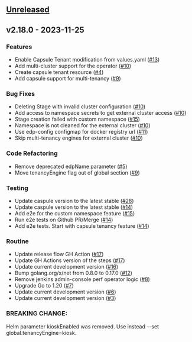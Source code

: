 <a name="unreleased"></a>
## [Unreleased]


<a name="v2.18.0"></a>
## v2.18.0 - 2023-11-25
### Features

- Enable Capsule Tenant modification from values.yaml ([#13](https://github.com/epam/edp-cd-pipeline-operator/issues/13))
- Add multi-cluster support for the operator ([#10](https://github.com/epam/edp-cd-pipeline-operator/issues/10))
- Create capsule tenant resource ([#4](https://github.com/epam/edp-cd-pipeline-operator/issues/4))
- Add capsule support for multi-tenancy ([#9](https://github.com/epam/edp-cd-pipeline-operator/issues/9))

### Bug Fixes

- Deleting Stage with invalid cluster configuration ([#10](https://github.com/epam/edp-cd-pipeline-operator/issues/10))
- Add access to namespace secrets to get external cluster access ([#10](https://github.com/epam/edp-cd-pipeline-operator/issues/10))
- Stage creation failed with custom namespace ([#15](https://github.com/epam/edp-cd-pipeline-operator/issues/15))
- Namespace is not cleaned for the external cluster ([#10](https://github.com/epam/edp-cd-pipeline-operator/issues/10))
- Use edp-config configmap for docker registry url ([#11](https://github.com/epam/edp-cd-pipeline-operator/issues/11))
- Skip multi-tenancy engines for external cluster ([#10](https://github.com/epam/edp-cd-pipeline-operator/issues/10))

### Code Refactoring

- Remove deprecated edpName parameter ([#5](https://github.com/epam/edp-cd-pipeline-operator/issues/5))
- Move tenancyEngine flag out of global section ([#9](https://github.com/epam/edp-cd-pipeline-operator/issues/9))

### Testing

- Update caspule version to the latest stable ([#28](https://github.com/epam/edp-cd-pipeline-operator/issues/28))
- Update caspule version to the latest stable ([#14](https://github.com/epam/edp-cd-pipeline-operator/issues/14))
- Add e2e for the custom namespace feature ([#15](https://github.com/epam/edp-cd-pipeline-operator/issues/15))
- Run e2e tests on Github PR/Merge ([#14](https://github.com/epam/edp-cd-pipeline-operator/issues/14))
- Add e2e tests. Start with capsule tenancy feature ([#14](https://github.com/epam/edp-cd-pipeline-operator/issues/14))

### Routine

- Update release flow GH Action ([#17](https://github.com/epam/edp-cd-pipeline-operator/issues/17))
- Update GH Actions version of the steps ([#17](https://github.com/epam/edp-cd-pipeline-operator/issues/17))
- Update current development version ([#16](https://github.com/epam/edp-cd-pipeline-operator/issues/16))
- Bump golang.org/x/net from 0.8.0 to 0.17.0 ([#12](https://github.com/epam/edp-cd-pipeline-operator/issues/12))
- Remove jenkins admin-console perf operator logic ([#8](https://github.com/epam/edp-cd-pipeline-operator/issues/8))
- Upgrade Go to 1.20 ([#7](https://github.com/epam/edp-cd-pipeline-operator/issues/7))
- Update current development version ([#6](https://github.com/epam/edp-cd-pipeline-operator/issues/6))
- Update current development version ([#3](https://github.com/epam/edp-cd-pipeline-operator/issues/3))

### BREAKING CHANGE:


Helm parameter kioskEnabled was removed. Use instead --set global.tenancyEngine=kiosk.


[Unreleased]: https://github.com/epam/edp-cd-pipeline-operator/compare/v2.18.0...HEAD
